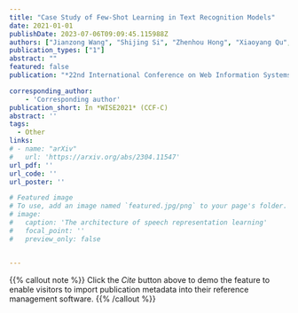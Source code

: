 ```yaml
---
title: "Case Study of Few-Shot Learning in Text Recognition Models"
date: 2021-01-01
publishDate: 2023-07-06T09:09:45.115988Z
authors: ["Jianzong Wang", "Shijing Si", "Zhenhou Hong", "Xiaoyang Qu", "Xinghua Zhu", "Jing Xiao"]
publication_types: ["1"]
abstract: ""
featured: false
publication: "*22nd International Conference on Web Information Systems Engineering*"

corresponding_author:
    - 'Corresponding author'
publication_short: In *WISE2021* (CCF-C)
abstract: ''
tags:
  - Other
links:
# - name: "arXiv"
#   url: 'https://arxiv.org/abs/2304.11547'
url_pdf: ''
url_code: ''
url_poster: ''

# Featured image
# To use, add an image named `featured.jpg/png` to your page's folder.
# image:
#   caption: 'The architecture of speech representation learning'
#   focal_point: ''
#   preview_only: false


---
```


{{% callout note %}}
Click the _Cite_ button above to demo the feature to enable visitors to import publication metadata into their reference management software.
{{% /callout %}}



